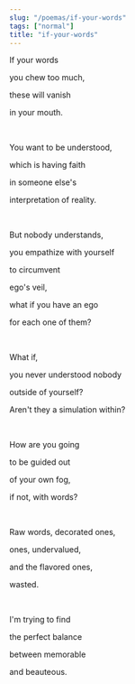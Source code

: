 ```yaml
---
slug: "/poemas/if-your-words"
tags: ["normal"]
title: "if-your-words"
---
```

If your words

you chew too much,

these will vanish

in your mouth.

&nbsp;

You want to be understood,

which is having faith

in someone else's

interpretation of reality.

&nbsp;

But nobody understands,

you empathize with yourself

to circumvent

ego's veil,

what if you have an ego

for each one of them?

&nbsp;

What if,

you never understood nobody

outside of yourself?

Aren't they a simulation within?

&nbsp;

How are you going

to be guided out

of your own fog,

if not, with words?

&nbsp;

Raw words, decorated ones,

ones, undervalued,

and the flavored ones,

wasted.

&nbsp;

I'm trying to find

the perfect balance

between memorable

and beauteous.